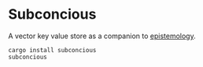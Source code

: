 # Subconcious

A vector key value store as a companion to [epistemology](https://github.com/richardanaya/epistemology/).

```
cargo install subconcious
subconcious
```

